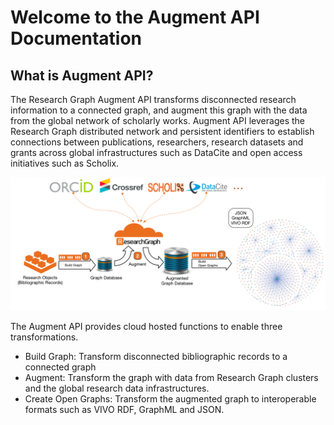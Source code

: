 # Welcome to the Augment API Documentation

## What is Augment API?

The Research Graph Augment API transforms disconnected research information to a connected graph, and augment this graph with the data from the global network of scholarly works. Augment API leverages the Research Graph distributed network and persistent identifiers to establish connections between publications, researchers, research datasets and grants across global infrastructures such as DataCite and open access initiatives such as Scholix.

![](images/augment-api-figure.gif)

The Augment API provides cloud hosted functions to enable three transformations.

- Build Graph: Transform disconnected bibliographic records to a connected graph
- Augment: Transform the graph with data from Research Graph clusters and the global research data infrastructures.
- Create Open Graphs: Transform the augmented graph to interoperable formats such as VIVO RDF, GraphML and JSON.

